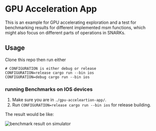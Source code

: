 # GPU Acceleration App

This is an example for GPU accelerating exploration and a test for benchmarking results for different implemented msm functions, which might also focus on different parts of operations in SNARKs.

## Usage

Clone this repo then run either

```
# CONFIGURATION is either debug or release
CONFIGURATION=release cargo run --bin ios
CONFIGURATION=debug cargo run --bin ios
```

### running Benchmarks on IOS devices

1. Make sure you are in `./gpu-acceleartion-app/`.
2. Run `CONFIGURATION=release cargo run --bin ios` for release building.


The result would be like:

![benchmark result on simulator](image/simulator_benchmark_result.png)
